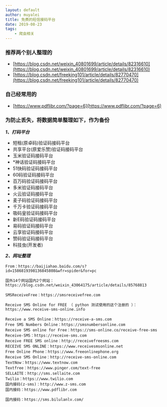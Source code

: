 ```yaml
---
layout: default
author: muyalei
title: 免费的短信接码平台
date: 2019-08-23
tags: 
    - 爬虫相关
---
```



### 推荐两个别人整理的
  - [https://blog.csdn.net/weixin_40801699/article/details/82316610](https://blog.csdn.net/weixin_40801699/article/details/82316610)
  - [https://blog.csdn.net/freeking101/article/details/82770470](https://blog.csdn.net/freeking101/article/details/82770470)


### 自己经常用的
  - [https://www.pdflibr.com/?page=6](https://www.pdflibr.com/?page=6)

### 为防止丢失，将数据简单整理如下，作为备份
***1、打码平台***
  - 短租(原卓码)验证码接码平台 
  - 共享平台(原爱乐赞)验证码接码平台 
  - 玉米验证码接码平台 
  - *神话验证码接码平台 
  - 51快码验证码接码平台 
  - 60码验证码接码平台 
  - 百万码验证码接码平台 
  - 多米验证码接码平台 
  - 火云验证码接码平台 
  - 麦子码验证码接码平台 
  - 千万卡验证码接码平台 
  - 吸码皇验证码接码平台 
  - 新E码验证码接码平台 
  - 易码验证码接码平台 
  - 云享验证码接码平台 
  - 赞码验证码接码平台 
  - 科技虫(开发者)

***2、网址整理***
```
From：https://baijiahao.baidu.com/s?id=1586819398136845808&wfr=spider&for=pc

国外14个网站国内2个网站：https://blog.csdn.net/weixin_43064175/article/details/85768813

SMSReceiveFree：https://smsreceivefree.com

Receive SMS Online for FREE （ python 测试使用的这个注册的 ）：https://www.receive-sms-online.info

Receive a SMS Online：https://receive-a-sms.com
Free SMS Numbers Online：https://smsnumbersonline.com
Receive SMS online for Free：https://sms-online.co/receive-free-sms
Receive-SMS：https://receive-sms.com
Receive FREE SMS online：http://receivefreesms.com
RECEIVE SMS ONLINE：https://www.receivesmsonline.net
Free Online Phone：https://www.freeonlinephone.org
Receive SMS Online：http://receive-sms-online.com
TextNow：https://www.textnow.com
Textfree：https://www.pinger.com/text-free
SELLAITE：http://sms.sellaite.com
Twilio：https://www.twilio.com
国内接码(z-sms)：http://www.z-sms.com
国内接码：https://www.pdflibr.com

国内接码：https://sms.bilulanlv.com/
```

